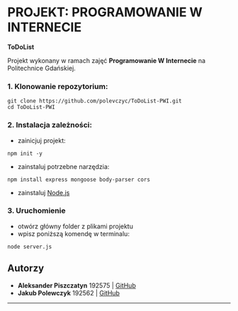 # PROJEKT: PROGRAMOWANIE W INTERNECIE

**ToDoList**

Projekt wykonany w ramach zajęć **Programowanie W Internecie** na Politechnice Gdańskiej.

### 1. Klonowanie repozytorium:
```
git clone https://github.com/polevczyc/ToDoList-PWI.git
cd ToDoList-PWI
```

### 2. Instalacja zależności:
- zainicjuj projekt:
```
npm init -y
```
- zainstaluj potrzebne narzędzia:
```
npm install express mongoose body-parser cors
```
- zainstaluj [Node.js](https://nodejs.org/en/download)

### 3. Uruchomienie
- otwórz główny folder z plikami projektu
- wpisz poniższą komendę w terminalu:
```
node server.js
```

## Autorzy
- **Aleksander Piszczatyn** 192575 | [GitHub](https://github.com/apiszczatyn)
- **Jakub Polewczyk** 192562 | [GitHub](https://github.com/polevczyc)

---